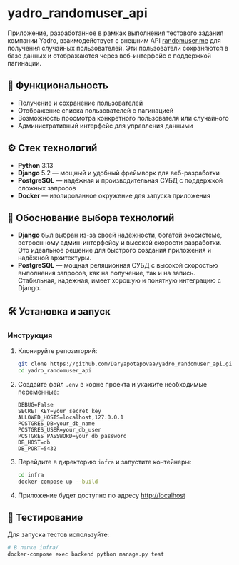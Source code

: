 # yadro\_randomuser\_api

Приложение, разработанное в рамках выполнения тестового задания компании Yadro, взаимодействует с внешним API [randomuser.me](https://randomuser.me/) для получения случайных пользователей. Эти пользователи сохраняются в базе данных и отображаются через веб-интерфейс с поддержкой пагинации.

## 🚀 Функциональность

* Получение и сохранение пользователей
* Отображение списка пользователей с пагинацией
* Возможность просмотра конкретного пользователя или случайного
* Административный интерфейс для управления данными

## ⚙️ Стек технологий

* **Python** 3.13
* **Django** 5.2 — мощный и удобный фреймворк для веб-разработки
* **PostgreSQL** — надёжная и производительная СУБД с поддержкой сложных запросов
* **Docker** — изолированное окружение для запуска приложения

## 📌 Обоснование выбора технологий

* **Django** был выбран из-за своей надёжности, богатой экосистеме, встроенному админ-интерфейсу и высокой скорости разработки. Это идеальное решение для быстрого создания приложения и надёжной архитектуры.
* **PostgreSQL** — мощная реляционная СУБД с высокой скоростью выполнения запросов, как на получение, так и на запись. Стабильная, надежная, имеет хорошую и понятную интеграцию с Django.

## 🛠️ Установка и запуск

### Инструкция

1. Клонируйте репозиторий:

   ```bash
   git clone https://github.com/Daryapotapovaa/yadro_randomuser_api.git
   cd yadro_randomuser_api
   ```

2. Создайте файл `.env` в корне проекта и укажите необходимые переменные:

   ```env
   DEBUG=False
   SECRET_KEY=your_secret_key
   ALLOWED_HOSTS=localhost,127.0.0.1
   POSTGRES_DB=your_db_name
   POSTGRES_USER=your_db_user
   POSTGRES_PASSWORD=your_db_password
   DB_HOST=db
   DB_PORT=5432
   ```
   
3. Перейдите в директорию `infra` и запустите контейнеры:

   ```bash
   cd infra
   docker-compose up --build
   ```

4. Приложение будет доступно по адресу [http://localhost](http://localhost)

## 🧪 Тестирование

Для запуска тестов используйте:

```bash
# В папке infra/
docker-compose exec backend python manage.py test
```


